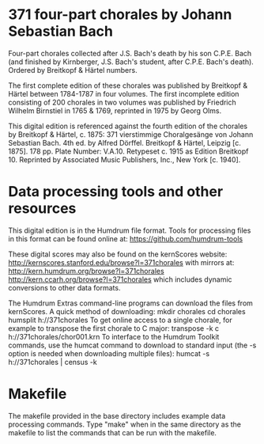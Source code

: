 371 four-part chorales by Johann Sebastian Bach
===============================================

Four-part chorales collected after J.S. Bach's death by his son C.P.E. Bach (and finished by Kirnberger, J.S. Bach's student, after C.P.E. Bach's death). Ordered by Breitkopf & H&auml;rtel numbers.

The first complete edition of these chorales was published by Breitkopf & H&auml;rtel between 1784-1787 in four volumes. The first incomplete edition consisting of 200 chorales in two volumes was published by Friedrich Wilhelm Birnstiel in 1765 & 1769, reprinted in 1975 by Georg Olms.

This digital edition is referenced against the fourth edition of the chorales by Breitkopf & H&auml;rtel, c. 1875: 371 vierstimmige Choralges&auml;nge von Johann Sebastian Bach. 4th ed. by Alfred D&ouml;rffel. Breitkopf & H&auml;rtel, Leipzig [c. 1875]. 178 pp. Plate Number: V.A.10. Retypeset c. 1915 as Edition Breitkopf 10. Reprinted by Associated Music Publishers, Inc., New York [c. 1940].


Data processing tools and other resources
=========================================

This digital edition is in the Humdrum file format.  Tools for processing files in this format can be found online at:
   https://github.com/humdrum-tools

These digital scores may also be found on the kernScores website:
     http://kernscores.stanford.edu/browse?l=371chorales
with mirrors at:
     http://kern.humdrum.org/browse?l=371chorales
     http://kern.ccarh.org/browse?l=371chorales
which includes dynamic conversions to other data formats.  

The Humdrum Extras command-line programs can download the files from kernScores.  A quick method of downloading:
    mkdir chorales
    cd chorales
    humsplit h://371chorales
To get online access to a single chorale, for example to transpose the first chorale to C major:
   transpose -k c h://371chorales/chor001.krn
To interface to the Humdrum Toolkit commands, use the humcat command to download to standard input (the -s option is needed when downloading multiple files):
   humcat -s h://371chorales | census -k


Makefile
========

The makefile provided in the base directory includes example data processing
commands.  Type "make" when in the same directory as the makefile to list the commands that can be run with the makefile.


